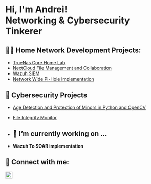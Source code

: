 <h1>Hi, I'm Andrei! <br/><a>Networking </a>& Cybersecurity</a> <a> Tinkerer</a></h1>

<h2>👨‍💻 Home Network Development Projects:</h2>


  - [TrueNas Core Home Lab](https://github.com/joshmadakor1/Algorithms-Practice)
  - [NextCloud File Management and Collaboration](https://github.com/joshmadakor1/4chan-Image-Analysis-Middleware-C964) 
  - [Wazuh SIEM](https://github.com/joshmadakor1/Sentinel-Lab)
  - [Network Wide Pi-Hole Implementation](https://github.com/joshmadakor1/Sentinel-Lab)
    
<h2>🔐 Cybersecurity Projects </h2>

  - [Age Detection and Protection of Minors in Python and OpenCV](https://github.com/TheCulturedSwine/ADPM_Python_OpenCV)
  - [File Integrity Monitor](https://github.com/TheCulturedSwine/File_Integrity_Monitor)

- <h2>🔭 I’m currently working on ... </h2>


- <b>Wazuh To SOAR implementation <b>




<h2> 🤳 Connect with me:</h2>


[<img align="left" alt="Andrei | LinkedIn" width="22px" src="https://cdn.jsdelivr.net/npm/simple-icons@v3/icons/linkedin.svg" />][linkedin]



[linkedin]: https://www.linkedin.com/in/joesef-andrei-espinosa-5875212b4

